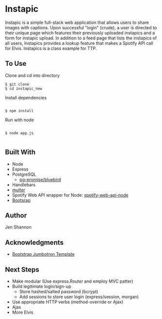 # Instapic

Instapic is a simple full-stack web application that allows users to share images with captions. Upon successful "login" (crude), a user is directed to their unique page which features their previously uploaded instapics and a form for instapic upload. In addition to a feed page that lists the instapics of all users, Instapics provides a lookup feature that makes a Spotify API call for Elvis. Instapics is a class example for TTP.

## To Use

Clone and cd into directory

 ```
$ git clone 
$ cd instapic_new

 ```

Install dependencies

```

$ npm install
```

Run with node


```

$ node app.js


```

## Built With

* Node
* Express
* PostgreSQL
	* [pg-promise/bluebird](https://www.npmjs.com/package/pg-promise)
* Handlebars
* [multer](https://www.npmjs.com/package/multer)
* Spotify Web API wrapper for Node: [spotify-web-api-node](https://www.npmjs.com/package/spotify-web-api-node)
* [Bootsrap](http://getbootstrap.com/)


## Author

Jen Shannon

## Acknowledgments

* [Bootstrap Jumbotron Template](http://getbootstrap.com/examples/jumbotron/)


## Next Steps

* Make modular (Use express.Router and employ MVC patter)
* Build legitimate login/sign-up
	* Store hashed/salted password (bcrypt)
	* Add sessions to store user login (express/session, morgan)
* Use appropriate HTTP verbs (method-override or Ajax)
* Ajax
* More Elvis
